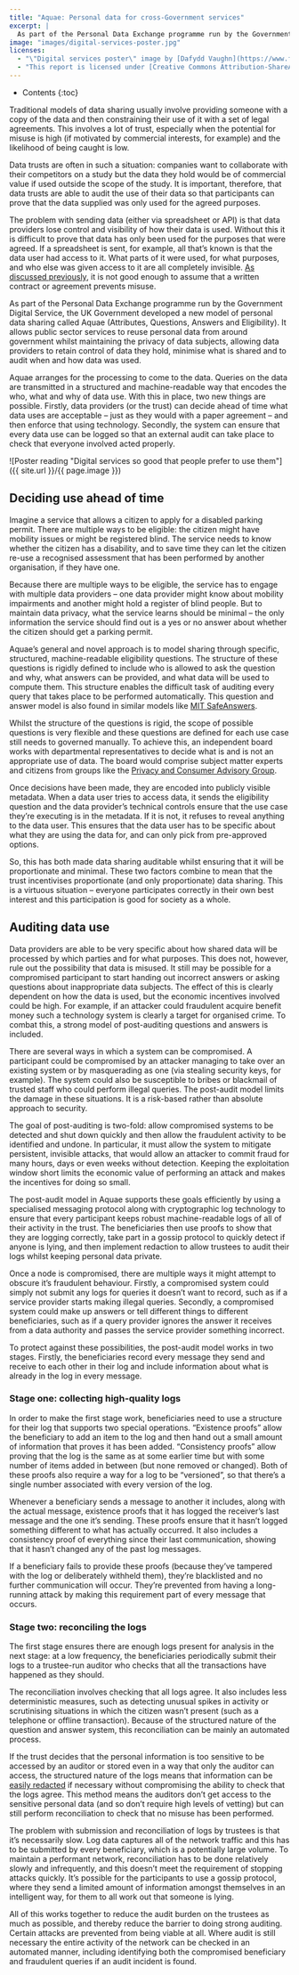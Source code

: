 ```yaml
---
title: "Aquae: Personal data for cross-Government services"
excerpt: |
  As part of the Personal Data Exchange programme run by the Government Digital Service, the UK Government developed a new model of personal data sharing called Aquae (Attributes, Questions, Answers and Eligibility). It allows public sector services to reuse personal data from around government whilst maintaining the privacy of data subjects, allowing data controllers to retain control of their data, minimise what is shared and to audit when and how data was used.
image: "images/digital-services-poster.jpg"
licenses:
  - "\"Digital services poster\" image by [Dafydd Vaughn](https://www.flickr.com/photos/dafyddbach) used under [CC By-SA 2.0](https://creativecommons.org/licenses/by-sa/2.0/)."
  - "This report is licensed under [Creative Commons Attribution-ShareAlike 4.0 International](https://creativecommons.org/licenses/by-sa/4.0/)."
---
```

* Contents
{:toc}

Traditional models of data sharing usually involve providing someone with a copy of the data and then constraining their use of it with a set of legal agreements. This involves a lot of trust, especially when the potential for misuse is high (if motivated by commercial interests, for example) and the likelihood of being caught is low.

Data trusts are often in such a situation: companies want to collaborate with their competitors on a study but the data they hold would be of commercial value if used outside the scope of the study. It is important, therefore, that data trusts are able to audit the use of their data so that participants can prove that the data supplied was only used for the agreed purposes.

The problem with sending data (either via spreadsheet or API) is that data providers lose control and visibility of how their data is used. Without this it is difficult to prove that data has only been used for the purposes that were agreed. If a spreadsheet is sent, for example, all that’s known is that the data user had access to it. What parts of it were used, for what purposes, and who else was given access to it are all completely invisible. [As discussed previously](../), it is not good enough to assume that a written contract or agreement prevents misuse.

As part of the Personal Data Exchange programme run by the Government Digital Service, the UK Government developed a new model of personal data sharing called Aquae (Attributes, Questions, Answers and Eligibility). It allows public sector services to reuse personal data from around government whilst maintaining the privacy of data subjects, allowing data providers to retain control of data they hold, minimise what is shared and to audit when and how data was used.

Aquae arranges for the processing to come to the data. Queries on the data are transmitted in a structured and machine-readable way that encodes the who, what and why of data use. With this in place, two new things are possible. Firstly, data providers (or the trust) can decide ahead of time what data uses are acceptable – just as they would with a paper agreement – and then enforce that using technology. Secondly, the system can ensure that every data use can be logged so that an external audit can take place to check that everyone involved acted properly.

![Poster reading "Digital services so good that people prefer to use them"]({{ site.url }}/{{ page.image }})

## Deciding use ahead of time

Imagine a service that allows a citizen to apply for a disabled parking permit. There are multiple ways to be eligible: the citizen might have mobility issues or might be registered blind. The service needs to know whether the citizen has a disability, and to save time they can let the citizen re-use a recognised assessment that has been performed by another organisation, if they have one.

Because there are multiple ways to be eligible, the service has to engage with multiple data providers – one data provider might know about mobility impairments and another might hold a register of blind people. But to maintain data privacy, what the service learns should be minimal – the only information the service should find out is a yes or no answer about whether the citizen should get a parking permit.

Aquae’s general and novel approach is to model sharing through specific, structured, machine-readable eligibility questions. The structure of these questions is rigidly defined to include who is allowed to ask the question and why, what answers can be provided, and what data will be used to compute them. This structure enables the difficult task of auditing every query that takes place to be performed automatically. This question and answer model is also found in similar models like [MIT SafeAnswers](http://openpds.media.mit.edu/).

Whilst the structure of the questions is rigid, the scope of possible questions is very flexible and these questions are defined for each use case still needs to governed manually. To achieve this, an independent board works with departmental representatives to decide what is and is not an appropriate use of data. The board would comprise subject matter experts and citizens from groups like the [Privacy and Consumer Advisory Group](https://www.gov.uk/government/groups/privacy-and-consumer-advisory-group).

Once decisions have been made, they are encoded into publicly visible metadata. When a data user tries to access data, it sends the eligibility question and the data provider’s technical controls ensure that the use case they’re executing is in the metadata. If it is not, it refuses to reveal anything to the data user. This ensures that the data user has to be specific about what they are using the data for, and can only pick from pre-approved options.

So, this has both made data sharing auditable whilst ensuring that it will be proportionate and minimal. These two factors combine to mean that the trust incentivises proportionate (and only proportionate) data sharing. This is a virtuous situation – everyone participates correctly in their own best interest and this participation is good for society as a whole.

## Auditing data use

Data providers are able to be very specific about how shared data will be processed by which parties and for what purposes. This does not, however, rule out the possibility that data is misused. It still may be possible for a compromised participant to start handing out incorrect answers or asking questions about inappropriate data subjects. The effect of this is clearly dependent on how the data is used, but the economic incentives involved could be high. For example, if an attacker could fraudulent acquire benefit money such a technology system is clearly a target for organised crime. To combat this, a strong model of post-auditing questions and answers is included.

There are several ways in which a system can be compromised. A participant could be compromised by an attacker managing to take over an existing system or by masquerading as one (via stealing security keys, for example). The system could also be susceptible to bribes or blackmail of trusted staff who could perform illegal queries. The post-audit model limits the damage in these situations. It is a risk-based rather than absolute approach to security.

The goal of post-auditing is two-fold: allow compromised systems to be detected and shut down quickly and then allow the fraudulent activity to be identified and undone. In particular, it must allow the system to mitigate persistent, invisible attacks, that would allow an attacker to commit fraud for many hours, days or even weeks without detection. Keeping the exploitation window short limits the economic value of performing an attack and makes the incentives for doing so small.

The post-audit model in Aquae supports these goals efficiently by using a specialised messaging protocol along with cryptographic log technology to ensure that every participant keeps robust machine-readable logs of all of their activity in the trust. The beneficiaries then use proofs to show that they are logging correctly, take part in a gossip protocol to quickly detect if anyone is lying, and then implement redaction to allow trustees to audit their logs whilst keeping personal data private.

Once a node is compromised, there are multiple ways it might attempt to obscure it’s fraudulent behaviour. Firstly, a compromised system could simply not submit any logs for queries it doesn’t want to record, such as if a service provider starts making illegal queries. Secondly, a compromised system could make up answers or tell different things to different beneficiaries, such as if a query provider ignores the answer it receives from a data authority and passes the service provider something incorrect.

To protect against these possibilities, the post-audit model works in two stages. Firstly, the beneficiaries record every message they send and receive to each other in their log and include information about what is already in the log in every message.

### Stage one: collecting high-quality logs

In order to make the first stage work, beneficiaries need to use a structure for their log that supports two special operations. “Existence proofs” allow the beneficiary to add an item to the log and then hand out a small amount of information that proves it has been added. “Consistency proofs” allow proving that the log is the same as at some earlier time but with some number of items added in between (but none removed or changed). Both of these proofs also require a way for a log to be “versioned”, so that there’s a single number associated with every version of the log.

Whenever a beneficiary sends a message to another it includes, along with the actual message, existence proofs that it has logged the receiver’s last message and the one it’s sending. These proofs ensure that it hasn’t logged something different to what has actually occurred. It also includes a consistency proof of everything since their last communication, showing that it hasn’t changed any of the past log messages.

If a beneficiary fails to provide these proofs (because they’ve tampered with the log or deliberately withheld them), they’re blacklisted and no further communication will occur. They’re prevented from having a long-running attack by making this requirement part of every message that occurs.

### Stage two: reconciling the logs

The first stage ensures there are enough logs present for analysis in the next stage: at a low frequency, the beneficiaries periodically submit their logs to a trustee-run auditor who checks that all the transactions have happened as they should.

The reconciliation involves checking that all logs agree. It also includes less deterministic measures, such as detecting unusual spikes in activity or scrutinising situations in which the citizen wasn’t present (such as a telephone or offline transaction). Because of the structured nature of the question and answer system, this reconciliation can be mainly an automated process.

If the trust decides that the personal information is too sensitive to be accessed by an auditor or stored even in a way that only the auditor can access, the structured nature of the logs means that information can be [easily redacted](https://github.com/benlaurie/objecthash) if necessary without compromising the ability to check that the logs agree. This method means the auditors don’t get access to the sensitive personal data (and so don’t require high levels of vetting) but can still perform reconciliation to check that no misuse has been performed.

The problem with submission and reconciliation of logs by trustees is that it’s necessarily slow. Log data captures all of the network traffic and this has to be submitted by every beneficiary, which is a potentially large volume. To maintain a performant network, reconciliation has to be done relatively slowly and infrequently, and this doesn’t meet the requirement of stopping attacks quickly. It’s possible for the participants to use a gossip protocol, where they send a limited amount of information amongst themselves in an intelligent way, for them to all work out that someone is lying.

All of this works together to reduce the audit burden on the trustees as much as possible, and thereby reduce the barrier to doing strong auditing. Certain attacks are prevented from being viable at all. Where audit is still necessary the entire activity of the network can be checked in an automated manner, including identifying both the compromised beneficiary and fraudulent queries if an audit incident is found.
